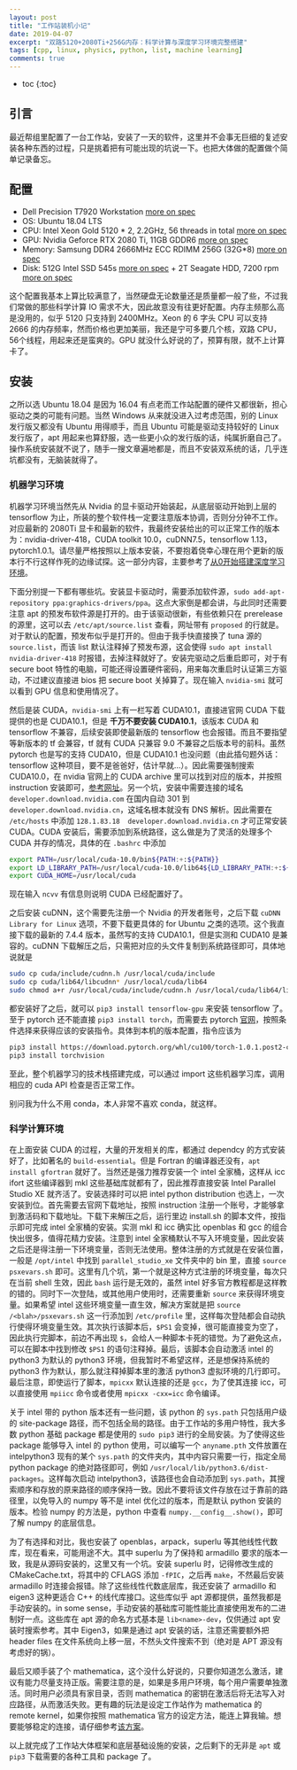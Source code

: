 ```yaml
---
layout: post
title: "工作站装机小记"
date: 2019-04-07
excerpt: "双路5120+2080Ti+256G内存：科学计算与深度学习环境完整搭建"
tags: [cpp, linux, physics, python, list, machine learning]
comments: true
---
```


* toc
{:toc}


## 引言

最近帮组里配置了一台工作站，安装了一天的软件，这里并不会事无巨细的复述安装各种东西的过程，只是挑着把有可能出现的坑说一下。也把大体做的配置做个简单记录备忘。

## 配置

* Dell Precision T7920 Workstation [more on spec](https://i.dell.com/sites/doccontent/shared-content/data-sheets/en/Documents/Precision-7920-Tower-Spec-Sheet.pdf)
* OS: Ubuntu 18.04 LTS
* CPU: Intel Xeon Gold 5120 * 2, 2.2GHz, 56 threads in total [more on spec](https://ark.intel.com/content/www/us/en/ark/products/120474/intel-xeon-gold-5120-processor-19-25m-cache-2-20-ghz.html)
* GPU: Nvidia Geforce RTX 2080 Ti, 11GB GDDR6 [more on spec](https://www.nvidia.com/en-us/geforce/graphics-cards/rtx-2080-ti/)
* Memory: Samsung DDR4 2666MHz ECC RDIMM 256G (32G*8)  [more on spec](https://www.samsung.com/semiconductor/dram/module/M393A4K40CB2-CTD/)
* Disk: 512G Intel SSD 545s [more on spec](https://ark.intel.com/content/www/us/en/ark/products/125019/intel-ssd-545s-series-512gb-2-5in-sata-6gb-s-3d2-tlc.html) + 2T Seagate HDD, 7200 rpm [more on spec](https://www.seagate.com/www-content/datasheets/pdfs/3-5-barracudaDS1900-7-1706US-en_US.pdf)

这个配置我基本上算比较满意了，当然硬盘无论数量还是质量都一般了些，不过我们常做的那些科学计算 IO 需求不大，因此故意没有往更好配置。内存主频那么高是没用的，似乎 5120 只支持到 2400MHz。Xeon 的 6 字头 CPU 可以支持 2666 的内存频率，然而价格也更加美丽，我还是宁可多要几个核，双路 CPU，56个线程，用起来还是蛮爽的。GPU 就没什么好说的了，预算有限，就不上计算卡了。

## 安装

之所以选 Ubuntu 18.04 是因为 16.04 有点老而工作站配置的硬件又都很新，担心驱动之类的可能有问题。当然 Windows 从来就没进入过考虑范围，别的 Linux 发行版又都没有 Ubuntu 用得顺手，而且 Ubuntu 可能是驱动支持较好的 Linux 发行版了，apt 用起来也算舒服，选一些更小众的发行版的话，纯属折磨自己了。操作系统安装就不说了，随手一搜文章遍地都是，而且不安装双系统的话，几乎连坑都没有，无脑装就得了。

### 机器学习环境

机器学习环境当然先从 Nvidia 的显卡驱动开始装起，从底层驱动开始到上层的 tensorflow 为止，所装的整个软件栈一定要注意版本协调，否则分分钟不工作。对应最新的 2080Ti 显卡和最新的软件，我最终安装给出的可以正常工作的版本为：nvidia-driver-418，CUDA toolkit 10.0，cuDNN7.5，tensorflow 1.13，pytorch1.0.1。请尽量严格按照以上版本安装，不要抱着侥幸心理在用个更新的版本行不行这样作死的边缘试探。这一部分内容，主要参考了[从0开始搭建深度学习环境](https://zhuanlan.zhihu.com/p/51373519)。

下面分别提一下都有哪些坑。安装显卡驱动时，需要添加软件源，`sudo add-apt-repository ppa:graphics-drivers/ppa`。这点大家倒是都会讲，与此同时还需要注意 apt 的预发布软件源是打开的。由于该驱动很新，有些依赖只在 prerelease 的源里，这可以去 `/etc/apt/source.list` 查看，网址带有 `proposed` 的行就是。对于默认的配置，预发布似乎是打开的。但由于我手快直接换了 tuna 源的 `source.list`，而该 list 默认注释掉了预发布源，这会使得 `sudo apt install nvidia-driver-418` 时报错，去掉注释就好了。安装完驱动之后重启即可，对于有 secure boot 特性的电脑，可能还得设置硬件密码，用来每次重启时认证第三方驱动，不过建议直接进 bios 把 secure boot 关掉算了。现在输入 `nvidia-smi` 就可以看到 GPU 信息和使用情况了。

然后是装 CUDA，`nvidia-smi` 上有一栏写着 CUDA10.1，直接进官网 CUDA 下载提供的也是 CUDA10.1，但是 **千万不要安装 CUDA10.1**，该版本 CUDA 和 tensorflow 不兼容，后续安装即使最新版的 tensorflow 也会报错。而且不要指望等新版本的 tf 会兼容，tf 就有 CUDA 只兼容 9.0 不兼容之后版本号的前科。虽然 pytorch 也是写的支持 CUDA10，但是 CUDA10.1 也没问题（由此插句题外话：tensorflow 这种项目，要不是爸爸好，估计早就…）。因此需要强制搜索 CUDA10.0，在 nvidia 官网上的 CUDA archive 里可以找到对应的版本，并按照 instruction 安装即可，[参考网址](https://developer.nvidia.com/cuda-10.0-download-archive)。另一个坑，安装中需要连接的域名 `developer.download.nvidia.com` 在国内自动 301 到 `developer.download.nvidia.cn`，这域名根本就没有 DNS 解析。因此需要在 `/etc/hosts` 中添加 `128.1.83.18  developer.download.nvidia.cn` 才可正常安装 CUDA。CUDA 安装后，需要添加到系统路径，这么做是为了灵活的处理多个 CUDA 并存的情况，具体的在 `.bashrc` 中添加

```bash
export PATH=/usr/local/cuda-10.0/bin${PATH:+:${PATH}}
export LD_LIBRARY_PATH=/usr/local/cuda-10.0/lib64${LD_LIBRARY_PATH:+:${LD_LIBRARY_PATH}}
export CUDA_HOME=/usr/local/cuda
```

现在输入 `ncvv` 有信息则说明 CUDA 已经配置好了。

之后安装 cuDNN，这个需要先注册一个 Nvidia 的开发者账号，之后下载 `cuDNN Library for Linux` 选项，不要下载更具体的 for Ubuntu 之类的选项。这个我直接下载的最新的 7.4.4 版本，虽然写的支持 CUDA10.1，但是实测和 CUDA10 是兼容的。cuDNN 下载解压之后，只需把对应的头文件复制到系统路径即可，具体地说就是

```bash
sudo cp cuda/include/cudnn.h /usr/local/cuda/include
sudo cp cuda/lib64/libcudnn* /usr/local/cuda/lib64
sudo chmod a+r /usr/local/cuda/include/cudnn.h /usr/local/cuda/lib64/libcudnn*
```

都安装好了之后，就可以 `pip3 install tensorflow-gpu` 来安装 tensorflow 了。至于 pytorch 还不能直接 `pip3 install torch`，而需要去 pytorch [官网](https://pytorch.org/get-started/locally/)，按照条件选择来获得应该的安装指令。具体到本机的版本配置，指令应该为

```bash
pip3 install https://download.pytorch.org/whl/cu100/torch-1.0.1.post2-cp36-cp36m-linux_x86_64.whl
pip3 install torchvision
```

至此，整个机器学习的技术栈搭建完成，可以通过 import 这些机器学习库，调用相应的 cuda API 检查是否正常工作。

别问我为什么不用 conda，本人非常不喜欢 conda，就这样。

### 科学计算环境

在上面安装 CUDA 的过程，大量的开发相关的库，都通过 dependcy 的方式安装好了，比如著名的 `build-essential`。但是 Fortran 的编译器还没有，`apt install gfortran` 就好了。当然还是强力推荐安装一个 intel 全家桶，这样从 icc ifort 这些编译器到 mkl 这些基础库就都有了，因此推荐直接安装 Intel Parallel Studio XE 就齐活了。安装选择时可以把 intel python distribution 也选上，一次安装到位。首先需要去官网下载地址，按照 instruction 注册一个账号，才能够拿到激活码和下载地址。下载下来解压之后，运行里边 install.sh 的脚本文件，按指示即可完成 intel 全家桶的安装。实测 mkl 和 icc 确实比 openblas 和 gcc 的组合快出很多，值得花精力安装。注意到 intel 全家桶默认不写入环境变量，因此安装之后还是得注册一下环境变量，否则无法使用。整体注册的方式就是在安装位置，一般是 `/opt/intel` 中找到 `parallel_studio_xe` 文件夹中的 bin 里，直接 `source psxevars.sh` 即可。这里有几个坑，第一个就是这种方式注册的环境变量，每次只在当前 shell 生效，因此 `bash` 运行是无效的，虽然 intel 好多官方教程都是这样教的错的。同时下一次登陆，或其他用户使用时，还需要重新 `source` 来获得环境变量。如果希望 intel 这些环境变量一直生效，解决方案就是把 `source /<blah>/psxevars.sh` 这一行添加到 `/etc/profile` 里，这样每次登陆都会自动执行使得环境变量生效。其次执行该脚本后，`$PS1` 会变掉，很可能直接变为空了，因此执行完脚本，前边不再出现 `$`，会给人一种脚本卡死的错觉。为了避免这点，可以在脚本中找到修改 `$PS1` 的语句注释掉。最后，该脚本会自动激活 intel 的 python3 为默认的 python3 环境，但我暂时不希望这样，还是想保持系统的 python3 作为默认，那么就注释掉脚本里的激活 python3 虚拟环境的几行即可。最后注意，即使运行了脚本，`mpicxx` 默认连接的还是 `gcc`，为了使其连接 icc，可以直接使用 `mpiicc` 命令或者使用 `mpicxx -cxx=icc` 命令编译。

关于 intel 带的 python 版本还有一些问题，该 python 的 `sys.path` 只包括用户级的 site-package 路径，而不包括全局的路径。由于工作站的多用户特性，我大多数 python 基础 package 都是使用的 `sudo pip3` 进行的全局安装。为了使得这些 package 能够导入 intel 的 python 使用，可以编写一个 `anyname.pth` 文件放置在 intelpython3 现有的某个 `sys.path` 的文件夹内，其中内容只需要一行，指定全局 python package 的绝对路径即可，例如 `/usr/local/lib/python3.6/dist-packages`。这样每次启动 intelpython3，该路径也会自动添加到 `sys.path`，其搜索顺序和存放的原来路径的顺序保持一致。因此不要将该文件存放在过于靠前的路径里，以免导入的 numpy 等不是 intel 优化过的版本，而是默认 python 安装的版本。检验 numpy 的方法是，python 中查看 `numpy.__config__.show()`，即可了解 numpy 的底层信息。

为了有选择和对比，我也安装了 openblas，arpack，superlu 等其他线性代数库，现在看来，可能用途不大。其中 superlu 为了保持和 armadillo 要求的版本一致，我是从源码安装的，这里又有一个坑。安装 superlu 时，记得修改生成的 CMakeCache.txt，将其中的 CFLAGS 添加 `-fPIC`，之后再 `make`，不然最后安装 armadillo 时连接会报错。除了这些线性代数底层库，我还安装了 armadillo 和 eigen3 这种更适合 C++ 的线代库接口。这些库似乎 apt 源都提供，虽然我都是手动安装的。in some sense，手动安装的基础库可能性能比直接使用发布的二进制好一点。这些库在 apt 源的命名方式基本是 `lib<name>-dev`，仅供通过 apt 安装时搜索参考。其中 Eigen3，如果是通过 apt 安装的话，注意还需要额外把 header files 在文件系统向上移一层，不然头文件搜索不到（绝对是 APT 源没有考虑好的锅）。

最后又顺手装了个 mathematica，这个没什么好说的，只要你知道怎么激活，建议有能力尽量支持正版。需要注意的是，如果是多用户环境，每个用户需要单独激活。同时用户必须具有家目录，否则 mathematica 的密钥在激活后将无法写入对应路径，从而激活失败。更有趣的玩法是设定工作站作为 mathematica 的 remote kernel，如果你按照 mathematica 官方的设定方法，能连上算我输。想要能够稳定的连接，请仔细参考[该方案](https://github.com/sakra/Tunnel/blob/master/MANUAL.md)。

以上就完成了工作站大体框架和底层基础设施的安装，之后剩下的无非是 `apt` 或 `pip3` 下载需要的各种工具和 package 了。